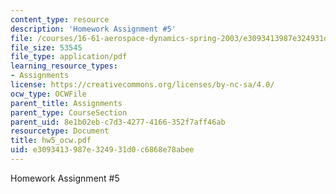 ```yaml
---
content_type: resource
description: 'Homework Assignment #5'
file: /courses/16-61-aerospace-dynamics-spring-2003/e3093413987e324931d0c6868e78abee_hw5_ocw.pdf
file_size: 53545
file_type: application/pdf
learning_resource_types:
- Assignments
license: https://creativecommons.org/licenses/by-nc-sa/4.0/
ocw_type: OCWFile
parent_title: Assignments
parent_type: CourseSection
parent_uid: 8e1b02eb-c7d3-4277-4166-352f7aff46ab
resourcetype: Document
title: hw5_ocw.pdf
uid: e3093413-987e-3249-31d0-c6868e78abee
---
```

Homework Assignment #5